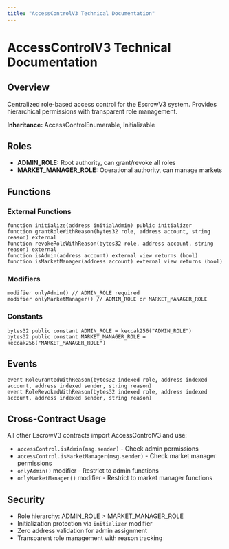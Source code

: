```yaml
---
title: "AccessControlV3 Technical Documentation"
---
```


# AccessControlV3 Technical Documentation

## Overview
Centralized role-based access control for the EscrowV3 system. Provides hierarchical permissions with transparent role management.

**Inheritance:** AccessControlEnumerable, Initializable

## Roles
- **ADMIN_ROLE:** Root authority, can grant/revoke all roles
- **MARKET_MANAGER_ROLE:** Operational authority, can manage markets

## Functions

### External Functions
```solidity
function initialize(address initialAdmin) public initializer
function grantRoleWithReason(bytes32 role, address account, string reason) external
function revokeRoleWithReason(bytes32 role, address account, string reason) external
function isAdmin(address account) external view returns (bool)
function isMarketManager(address account) external view returns (bool)
```

### Modifiers
```solidity
modifier onlyAdmin() // ADMIN_ROLE required
modifier onlyMarketManager() // ADMIN_ROLE or MARKET_MANAGER_ROLE
```

### Constants
```solidity
bytes32 public constant ADMIN_ROLE = keccak256("ADMIN_ROLE")
bytes32 public constant MARKET_MANAGER_ROLE = keccak256("MARKET_MANAGER_ROLE")
```

## Events
```solidity
event RoleGrantedWithReason(bytes32 indexed role, address indexed account, address indexed sender, string reason)
event RoleRevokedWithReason(bytes32 indexed role, address indexed account, address indexed sender, string reason)
```

## Cross-Contract Usage
All other EscrowV3 contracts import AccessControlV3 and use:
- `accessControl.isAdmin(msg.sender)` - Check admin permissions
- `accessControl.isMarketManager(msg.sender)` - Check market manager permissions
- `onlyAdmin()` modifier - Restrict to admin functions
- `onlyMarketManager()` modifier - Restrict to market manager functions

## Security
- Role hierarchy: ADMIN_ROLE > MARKET_MANAGER_ROLE
- Initialization protection via `initializer` modifier
- Zero address validation for admin assignment
- Transparent role management with reason tracking 